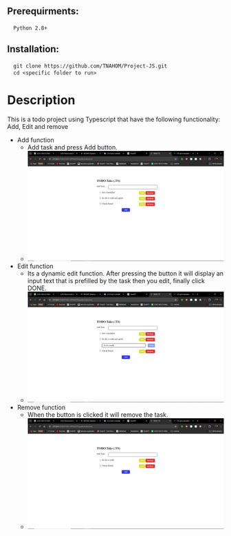   ## Prerequirments: 
      Python 2.8+
  ## Installation:
      git clone https://github.com/TNAHOM/Project-JS.git
      cd <specific folder to run>

# Description
  This is a todo project using Typescript that have the following functionality: Add, Edit and remove
  * Add function
    - Add task and press Add button.
    - ![Logo](public/assets/add.png)
  * Edit function
    - Its a dynamic edit function. After pressing the button it will display an input text that is prefilled by the task then you edit, finally click DONE.
    - ![Logo](public/assets/edit.png)
  * Remove function
    - When the button is clicked it will remove the task.
    - ![Logo](public/assets/remove.png)
